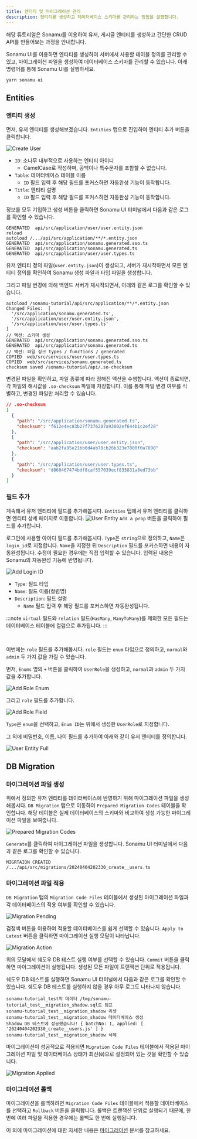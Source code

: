 ```yaml
---
title: 엔티티 및 마이그레이션 관리
description: 엔티티를 생성하고 데이터베이스 스키마를 관리하는 방법을 설명합니다.
---
```


해당 튜토리얼은 Sonamu를 이용하여 유저, 게시글 엔티티를 생성하고 간단한 CRUD API를 만들어보는 과정을 안내합니다.

Sonamu UI를 이용하면 엔티티를 생성하여 서버에서 사용할 테이블 정의를 관리할 수 있고, 마이그레이션 파일을 생성하여 데이터베이스 스키마를 관리할 수 있습니다. 아래 명령어를 통해 Sonamu UI를 실행하세요.

```shell
yarn sonamu ui
```

## Entities

### 엔티티 생성

먼저, 유저 엔티티를 생성해보겠습니다. `Entities` 탭으로 진입하여 엔티티 추가 버튼을 클릭합니다.

![Create User](./image/entity/create-user.png)

- `ID`: 소나무 내부적으로 사용하는 엔티티 아이디
  - CamelCase로 작성하며, 공백이나 특수문자를 포함할 수 없습니다.
- `Table`: 데이터베이스 테이블 이름
  - `ID` 필드 입력 후 해당 필드를 포커스하면 자동완성 기능이 동작합니다.
- `Title`: 엔티티 설명
  - `ID` 필드 입력 후 해당 필드를 포커스하면 자동완성 기능이 동작합니다.

정보를 모두 기입하고 생성 버튼을 클릭하면 Sonamu UI 터미널에서 다음과 같은 로그를 확인할 수 있습니다.

```shell
GENERATED  api/src/application/user/user.entity.json
reload
autoload /.../api/src/application/**/*.entity.json
GENERATED  api/src/application/sonamu.generated.sso.ts
GENERATED  api/src/application/sonamu.generated.ts
GENERATED  api/src/application/user/user.types.ts
```

유저 엔티티 정의 파일(`user.entity.json`)이 생성되고, 서버가 재시작하면서 모든 엔티티 정의를 확인하여 Sonamu 생성 파일과 타입 파일을 생성합니다.

그리고 파일 변경에 의해 백엔드 서버가 재시작되면서, 아래와 같은 로그를 확인할 수 있습니다.

```shell
autoload /sonamu-tutorial/api/src/application/**/*.entity.json
Changed Files:  [
  '/src/application/sonamu.generated.ts',
  '/src/application/user/user.entity.json',
  '/src/application/user/user.types.ts'
]
// 액션: 스키마 생성
GENERATED  api/src/application/sonamu.generated.sso.ts
GENERATED  api/src/application/sonamu.generated.ts
// 액션: 파일 싱크 types / functions / generated
COPIED  web/src/services/user/user.types.ts
COPIED  web/src/services/sonamu.generated.ts
checksum saved /sonamu-tutorial/api/.so-checksum
```

변경된 파일을 확인하고, 파일 종류에 따라 정해진 액션을 수행합니다. 액션이 종료되면, 각 파일의 해시값을 `.so-checksum` 파일에 저장합니다. 이를 통해 파일 변경 여부를 식별하고, 변경된 파일만 처리할 수 있습니다.

```json
// .so-checksum
[
  {
    "path": "/src/application/sonamu.generated.ts",
    "checksum": "f612e4ec83b27f7376287a93002ef644b1c2ef28"
  },
  {
    "path": "/src/application/user/user.entity.json",
    "checksum": "aab2fa95e21bb0d4ab70cb26b323e7800f0a7890"
  },
  {
    "path": "/src/application/user/user.types.ts",
    "checksum": "d860467474bdf8caf557039ecf835831a8ed73bb"
  }
]
```

### 필드 추가

계속해서 유저 엔티티에 필드를 추가해봅시다. `Entities` 탭에서 유저 엔티티를 클릭하면 엔티티 상세 페이지로 이동합니다.
![User Entity](./image/entity/user-entity.png)
`Add a prop` 버튼을 클릭하여 필드를 추가합니다.

로그인에 사용할 아이디 필드를 추가해봅시다. `Type`은 `string`으로 정의하고, `Name`은 `login_id`로 지정합니다. `Name`을 지정한 뒤 `Description` 필드를 포커스하면 내용이 자동완성됩니다. 수정이 필요한 경우에는 직접 입력할 수 있습니다. 입력된 내용은 Sonamu의 자동완성 기능에 반영됩니다.

![Add Login ID](./image/entity/add-login-id.png)

- `Type`: 필드 타입
- `Name`: 필드 이름(컬럼명)
- `Description`: 필드 설명
  - `Name` 필드 입력 후 해당 필드를 포커스하면 자동완성됩니다.

:::note
`virtual` 필드와 `relation` 필드(`HasMany`, `ManyToMany`)를 제외한 모든 필드는 데이터베이스 테이블에 컬럼으로 추가됩니다.
:::

<br/>

이번에는 `role` 필드를 추가해봅시다. `role` 필드는 `enum` 타입으로 정의하고, `normal`와 `admin` 두 가지 값을 가질 수 있습니다.

먼저, `Enums` 옆의 `+` 버튼을 클릭하여 `UserRole`을 생성하고, `normal`과 `admin` 두 가지 값을 추가합니다.

![Add Role Enum](./image/entity/enum-user-role.png)

그리고 `role` 필드를 추가합니다.

![Add Role Field](./image/entity/add-role.png)

`Type`은 `enum`을 선택하고, `Enum ID`는 위에서 생성한 `UserRole`로 지정합니다.

그 외에 비밀번호, 이름, 나이 필드를 추가하여 아래와 같이 유저 엔티티를 정의합니다.

![User Entity Full](./image/entity/user-entity2.png)

## DB Migration

### 마이그레이션 파일 생성

위에서 정의한 유저 엔티티를 데이터베이스에 반영하기 위해 마이그레이션 파일을 생성해봅시다. `DB Migration` 탭으로 이동하여 `Prepared Migration Codes` 테이블을 확인합니다. 해당 테이블은 실제 데이터베이스의 스키마와 비교하여 생성 가능한 마이그레이션 파일을 보여줍니다.

![Prepared Migration Codes](./image/entity/migration-user.png)

`Generate`를 클릭하여 마이그레이션 파일을 생성합니다. Sonamu UI 터미널에서 다음과 같은 로그를 확인할 수 있습니다.

```shell
MIGRTAION CREATED /.../api/src/migrations/20240404202330_create__users.ts
```

### 마이그레이션 파일 적용

`DB Migration` 탭의 `Migration Code Files` 테이블에서 생성된 마이그레이션 파일과 각 데이터베이스의 적용 여부를 확인할 수 있습니다.

![Migration Pending](./image/entity/migration-pending.png)

검정색 버튼을 이용하여 적용할 데이터베이스를 쉽게 선택할 수 있습니다. `Apply to Latest` 버튼을 클릭하면 마이그레이션 실행 모달이 나타납니다.

![Migration Action](./image/entity/migration-action.png)

위의 모달에서 쉐도우 DB 테스트 실행 여부를 선택할 수 있습니다. `Commit` 버튼을 클릭하면 마이그레이션이 실행됩니다. 생성된 모든 파일이 트랜잭션 단위로 적용됩니다.

쉐도우 DB 테스트를 실행하면 Sonamu UI 터미널에서 다음과 같은 로그를 확인할 수 있습니다. 쉐도우 DB 테스트를 실행하지 않을 경우 아무 로그도 나타나지 않습니다.

```shell
sonamu-tutorial_test의 데이터 /tmp/sonamu-tutorial_test__migration_shadow.sql로 덤프
sonamu-tutorial_test__migration_shadow 리셋
sonamu-tutorial_test__migration_shadow 데이터베이스 생성
Shadow DB 테스트에 성공했습니다! { batchNo: 1, applied: [ '20240404202330_create__users.js' ] }
sonamu-tutorial_test__migration_shadow 삭제
```

마이그레이션이 성공적으로 적용되면 `Migration Code Files` 테이블에서 적용된 마이그레이션 파일 및 데이터베이스 상태가 최신(`0`)으로 설정되어 있는 것을 확인할 수 있습니다.

![Migration Applied](./image/entity/migration-applied.png)

### 마이그레이션 롤백

마이그레이션을 롤백하려면 `Migration Code Files` 테이블에서 적용할 데이터베이스를 선택하고 `Rollback` 버튼을 클릭합니다. 롤백은 트랜잭션 단위로 실행되기 때문에, 한 번에 여러 파일을 적용한 경우에는 롤백도 한 번에 실행됩니다.

이 외에 마이그레이션에 대한 자세한 내용은 [마이그레이션](/reference/migration) 문서를 참고하세요.
